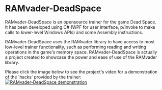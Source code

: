 # RAMvader-DeadSpace
RAMvader-DeadSpace is an opensource trainer for the game Dead Space. It has been developed using C# (WPF for user interface, p/Invoke to make calls to lower-level Windows APIs) and some Assembly instructions.

RAMvader-DeadSpace uses the RAMvader library to have access to most low-level trainer functionality, such as performing reading and writing operations in the game's memory space. RAMvader-DeadSpace is actually a project created to showcase the power and ease of use of the RAMvader library.

Please click the image below to see the project's video for a demonstration of the 'hacks' provided by the trainer:<br />
[![RAMvader-DeadSpace demonstration](https://vinicius-ras.github.io/ramvader-deadspace/VideoScreenshot.jpg)](https://youtu.be/fqxOr49UOus "RAMvader-DeadSpace demonstration")
